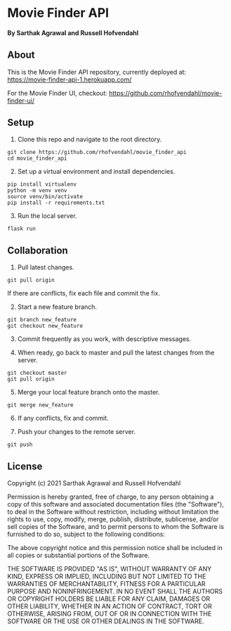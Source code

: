 # Movie Finder API

#### By Sarthak Agrawal and Russell Hofvendahl

## About
This is the Movie Finder API repository, currently deployed at: https://movie-finder-api-1.herokuapp.com/

For the Movie Finder UI, checkout: https://github.com/rhofvendahl/movie-finder-ui/

## Setup
1. Clone this repo and navigate to the root directory.
```
git clone https://github.com/rhofvendahl/movie_finder_api
cd movie_finder_api
```

2. Set up a virtual environment and install dependencies.
```
pip install virtualenv
python -m venv venv
source venv/bin/activate
pip install -r requirements.txt
```

3. Run the local server.
```
flask run
```

## Collaboration
1. Pull latest changes.
```
git pull origin
```
If there are conflicts, fix each file and commit the fix.

2. Start a new feature branch.
```
git branch new_feature
git checkout new_feature
```

3. Commit frequently as you work, with descriptive messages.

4. When ready, go back to master and pull the latest changes from the server.
```
git checkout master
git pull origin
```

5. Merge your local feature branch onto the master.
```
git merge new_feature
```

6. If any conflicts, fix and commit.

7. Push your changes to the remote server.
```
git push
```

## License

Copyright (c) 2021 Sarthak Agrawal and Russell Hofvendahl

Permission is hereby granted, free of charge, to any person obtaining a copy of this software and associated documentation files (the "Software"), to deal in the Software without restriction, including without limitation the rights to use, copy, modify, merge, publish, distribute, sublicense, and/or sell copies of the Software, and to permit persons to whom the Software is furnished to do so, subject to the following conditions:

The above copyright notice and this permission notice shall be included in all copies or substantial portions of the Software.

THE SOFTWARE IS PROVIDED "AS IS", WITHOUT WARRANTY OF ANY KIND, EXPRESS OR IMPLIED, INCLUDING BUT NOT LIMITED TO THE WARRANTIES OF MERCHANTABILITY, FITNESS FOR A PARTICULAR PURPOSE AND NONINFRINGEMENT. IN NO EVENT SHALL THE AUTHORS OR COPYRIGHT HOLDERS BE LIABLE FOR ANY CLAIM, DAMAGES OR OTHER LIABILITY, WHETHER IN AN ACTION OF CONTRACT, TORT OR OTHERWISE, ARISING FROM, OUT OF OR IN CONNECTION WITH THE SOFTWARE OR THE USE OR OTHER DEALINGS IN THE SOFTWARE.
